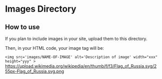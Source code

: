 # Images Directory
## How to use

If you plan to include images in your site, upload them to this directory.

Then, in your HTML code, your image tag will be:

`<img src='images/NAME-OF-IMAGE' alt='Description of image' width="xxx" height="yyy" >`
https://upload.wikimedia.org/wikipedia/en/thumb/f/f3/Flag_of_Russia.svg/255px-Flag_of_Russia.svg.png
